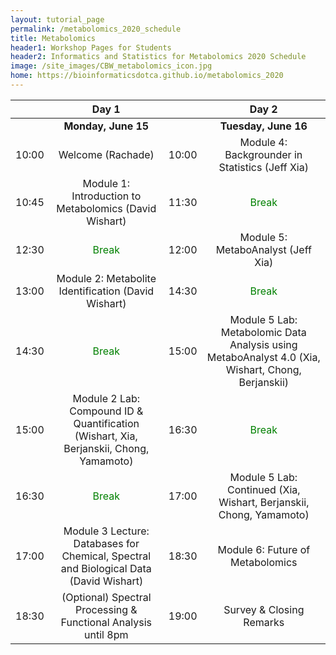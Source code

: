 ```yaml
---
layout: tutorial_page
permalink: /metabolomics_2020_schedule
title: Metabolomics
header1: Workshop Pages for Students
header2: Informatics and Statistics for Metabolomics 2020 Schedule
image: /site_images/CBW_metabolomics_icon.jpg
home: https://bioinformaticsdotca.github.io/metabolomics_2020
---
```


| | **Day 1** | | **Day 2** |  
| :---: | :---: | :---: | :---: |  
| | **Monday, June 15** | | **Tuesday, June 16** | 
|	10:00	|	Welcome (Rachade)	|	10:00	|	Module 4: Backgrounder in Statistics (Jeff Xia)	|
|	10:45	|	Module 1: Introduction to Metabolomics (David Wishart)	|	11:30	|	<font color="green">Break</font>|
|	12:30	|	<font color="green">Break</font>|	12:00	|	Module 5: MetaboAnalyst (Jeff Xia)	|
|	13:00	|	Module 2: Metabolite Identification (David Wishart)	|	14:30	|	<font color="green">Break</font>	|
|	14:30	|	<font color="green">Break</font>|	15:00	|	Module 5 Lab: Metabolomic Data Analysis using MetaboAnalyst 4.0 (Xia, Wishart, Chong, Berjanskii)	|
|	15:00	|	Module 2 Lab: Compound ID & Quantification (Wishart, Xia, Berjanskii, Chong, Yamamoto)	|	16:30	|	<font color="green">Break</font>|
|	16:30	|	<font color="green">Break</font>|	17:00	|	Module 5 Lab: Continued (Xia, Wishart, Berjanskii, Chong, Yamamoto)	|
|	17:00	|	Module 3 Lecture: Databases for Chemical, Spectral and Biological Data (David Wishart)	|	18:30	|	Module 6: Future of Metabolomics	|
|	18:30	|	(Optional) Spectral Processing & Functional Analysis until 8pm	|	19:00	|	Survey & Closing Remarks	|

